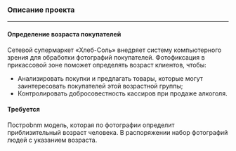 ### Описание проекта
___
#### Определение возраста покупателей
Сетевой супермаркет «Хлеб-Соль» внедряет систему компьютерного зрения для обработки фотографий покупателей. Фотофиксация в прикассовой зоне поможет определять возраст клиентов, чтобы:
 * Анализировать покупки и предлагать товары, которые могут заинтересовать покупателей этой возрастной группы;
 * Контролировать добросовестность кассиров при продаже алкоголя.
#### Требуется 
Построbnm модель, которая по фотографии определит приблизительный возраст человека. В распоряжении набор фотографий людей с указанием возраста.